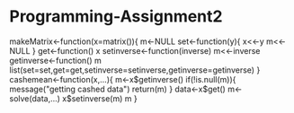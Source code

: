 # Programming-Assignment2
makeMatrix<-function(x=matrix()){
  m<-NULL
  set<-function(y){
    x<<-y
    m<<-NULL
  }
  get<-function() x
  setinverse<-function(inverse) m<<-inverse
  getinverse<-function() m
  list(set=set,get=get,setinverse=setinverse,getinverse=getinverse)
}
cashemean<-function(x,...){
  m<-x$getinverse()
  if(!is.null(m)){
    message("getting cashed data")
    return(m)
  }
  data<-x$get()
  m<-solve(data,...)
  x$setinverse(m)
  m
}
